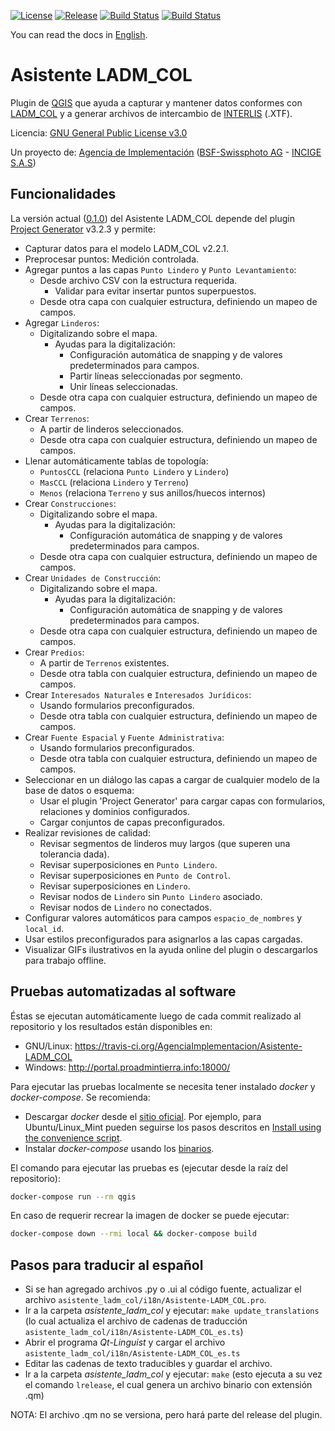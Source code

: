 [![License](https://img.shields.io/github/license/AgenciaImplementacion/Asistente-LADM_COL.svg)](https://tldrlegal.com/license/gnu-general-public-license-v3-%28gpl-3%29)
[![Release](https://img.shields.io/github/release/AgenciaImplementacion/asistente-ladm_col.svg)](https://github.com/AgenciaImplementacion/asistente-ladm_col/releases)
[![Build Status](https://travis-ci.org/AgenciaImplementacion/Asistente-LADM_COL.svg?branch=master)](https://travis-ci.org/AgenciaImplementacion/Asistente-LADM_COL)
[![Build Status](http://portal.proadmintierra.info:18000/status.svg)](http://portal.proadmintierra.info:18000)

You can read the docs in [English](README_en.md).

# Asistente LADM_COL
Plugin de [QGIS](http://qgis.org) que ayuda a capturar y mantener datos conformes con [LADM_COL](https://github.com/AgenciaImplementacion/LADM_COL) y a generar archivos de intercambio de [INTERLIS](http://www.interlis.ch/index_e.htm) (.XTF).

Licencia: [GNU General Public License v3.0](https://github.com/AgenciaImplementacion/Asistente-LADM_COL/blob/master/LICENSE)


Un proyecto de: [Agencia de Implementación](https://www.proadmintierra.info/) ([BSF-Swissphoto AG](http://bsf-swissphoto.com/) - [INCIGE S.A.S](http://www.incige.com/))



## Funcionalidades

La versión actual ([0.1.0](https://github.com/AgenciaImplementacion/Asistente-LADM_COL/releases/tag/0.1.0)) del Asistente LADM_COL depende del plugin [Project Generator](https://github.com/opengisch/projectgenerator/) v3.2.3 y permite:

 - Capturar datos para el modelo LADM_COL v2.2.1.
 - Preprocesar puntos: Medición controlada.
 - Agregar puntos a las capas `Punto Lindero` y `Punto Levantamiento`:
   - Desde archivo CSV con la estructura requerida.
     - Validar para evitar insertar puntos superpuestos.
   - Desde otra capa con cualquier estructura, definiendo un mapeo de campos.
 - Agregar `Linderos`:
   - Digitalizando sobre el mapa.
     - Ayudas para la digitalización:
       - Configuración automática de snapping y de valores predeterminados para campos.
       - Partir líneas seleccionadas por segmento.
       - Unir líneas seleccionadas.
   - Desde otra capa con cualquier estructura, definiendo un mapeo de campos.
 - Crear `Terrenos`:
   - A partir de linderos seleccionados.
   - Desde otra capa con cualquier estructura, definiendo un mapeo de campos.
 - Llenar automáticamente tablas de topología:
   - `PuntosCCL` (relaciona `Punto Lindero` y `Lindero`)
   - `MasCCL`    (relaciona `Lindero` y `Terreno`)
   - `Menos`     (relaciona `Terreno` y sus anillos/huecos internos)
 - Crear `Construcciones`:
   - Digitalizando sobre el mapa.
     - Ayudas para la digitalización:
       - Configuración automática de snapping y de valores predeterminados para campos.
   - Desde otra capa con cualquier estructura, definiendo un mapeo de campos.
 - Crear `Unidades de Construcción`:
   - Digitalizando sobre el mapa.
     - Ayudas para la digitalización:
       - Configuración automática de snapping y de valores predeterminados para campos.
   - Desde otra capa con cualquier estructura, definiendo un mapeo de campos.
 - Crear `Predios`:
   - A partir de `Terrenos` existentes.
   - Desde otra tabla con cualquier estructura, definiendo un mapeo de campos.
 - Crear `Interesados Naturales` e `Interesados Jurídicos`:
   - Usando formularios preconfigurados.
   - Desde otra tabla con cualquier estructura, definiendo un mapeo de campos.
 - Crear `Fuente Espacial` y `Fuente Administrativa`:
   - Usando formularios preconfigurados.
   - Desde otra tabla con cualquier estructura, definiendo un mapeo de campos.
 - Seleccionar en un diálogo las capas a cargar de cualquier modelo de la base de datos o esquema:
   - Usar el plugin 'Project Generator' para cargar capas con formularios, relaciones y dominios configurados.
   - Cargar conjuntos de capas preconfigurados.
 - Realizar revisiones de calidad:
   - Revisar segmentos de linderos muy largos (que superen una tolerancia dada).
   - Revisar superposiciones en `Punto Lindero`.
   - Revisar superposiciones en `Punto de Control`.
   - Revisar superposiciones en `Lindero`.
   - Revisar nodos de `Lindero` sin `Punto Lindero` asociado.
   - Revisar nodos de `Lindero` no conectados.
 - Configurar valores automáticos para campos `espacio_de_nombres` y `local_id`.
 - Usar estilos preconfigurados para asignarlos a las capas cargadas.
 - Visualizar GIFs ilustrativos en la ayuda online del plugin o descargarlos para trabajo offline.

## Pruebas automatizadas al software

Éstas se ejecutan automáticamente luego de cada commit realizado al repositorio y los resultados están disponibles en:

- GNU/Linux: https://travis-ci.org/AgenciaImplementacion/Asistente-LADM_COL
- Windows: http://portal.proadmintierra.info:18000/

Para ejecutar las pruebas localmente se necesita tener instalado *docker* y *docker-compose*.
Se recomienda:
- Descargar *docker* desde el [sitio oficial](https://www.docker.com/community-edition#/download). Por ejemplo, para Ubuntu/Linux_Mint pueden seguirse los pasos descritos en [Install using the convenience script](https://docs.docker.com/engine/installation/linux/docker-ce/ubuntu/#install-using-the-convenience-script).
- Instalar *docker-compose* usando los [binarios](https://github.com/docker/compose/releases/tag/1.18.0).

El comando para ejecutar las pruebas es (ejecutar desde la raíz del repositorio):
```sh
docker-compose run --rm qgis
```

En caso de requerir recrear la imagen de docker se puede ejecutar:
```sh
docker-compose down --rmi local && docker-compose build
```

## Pasos para traducir al español

 + Si se han agregado archivos .py o .ui al código fuente, actualizar el archivo `asistente_ladm_col/i18n/Asistente-LADM_COL.pro`.
 + Ir a la carpeta *asistente_ladm_col* y ejecutar:
`make update_translations` (lo cual actualiza el archivo de cadenas de traducción `asistente_ladm_col/i18n/Asistente-LADM_COL_es.ts`)
 + Abrir el programa *Qt-Linguist* y cargar el archivo  `asistente_ladm_col/i18n/Asistente-LADM_COL_es.ts`
 + Editar las cadenas de texto traducibles y guardar el archivo.
 + Ir a la carpeta *asistente_ladm_col* y ejecutar:
 `make` (esto ejecuta a su vez el comando `lrelease`, el cual genera un archivo binario con extensión .qm)

NOTA: El archivo .qm no se versiona, pero hará parte del release del plugin.

